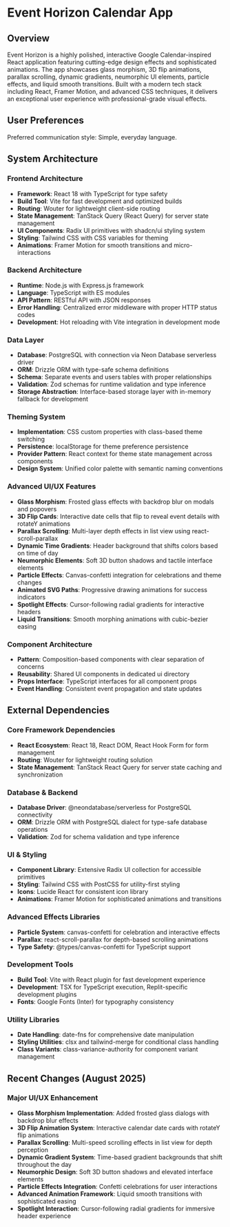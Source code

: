 # Event Horizon Calendar App

## Overview

Event Horizon is a highly polished, interactive Google Calendar-inspired React application featuring cutting-edge design effects and sophisticated animations. The app showcases glass morphism, 3D flip animations, parallax scrolling, dynamic gradients, neumorphic UI elements, particle effects, and liquid smooth transitions. Built with a modern tech stack including React, Framer Motion, and advanced CSS techniques, it delivers an exceptional user experience with professional-grade visual effects.

## User Preferences

Preferred communication style: Simple, everyday language.

## System Architecture

### Frontend Architecture
- **Framework**: React 18 with TypeScript for type safety
- **Build Tool**: Vite for fast development and optimized builds
- **Routing**: Wouter for lightweight client-side routing
- **State Management**: TanStack Query (React Query) for server state management
- **UI Components**: Radix UI primitives with shadcn/ui styling system
- **Styling**: Tailwind CSS with CSS variables for theming
- **Animations**: Framer Motion for smooth transitions and micro-interactions

### Backend Architecture
- **Runtime**: Node.js with Express.js framework
- **Language**: TypeScript with ES modules
- **API Pattern**: RESTful API with JSON responses
- **Error Handling**: Centralized error middleware with proper HTTP status codes
- **Development**: Hot reloading with Vite integration in development mode

### Data Layer
- **Database**: PostgreSQL with connection via Neon Database serverless driver
- **ORM**: Drizzle ORM with type-safe schema definitions
- **Schema**: Separate events and users tables with proper relationships
- **Validation**: Zod schemas for runtime validation and type inference
- **Storage Abstraction**: Interface-based storage layer with in-memory fallback for development

### Theming System
- **Implementation**: CSS custom properties with class-based theme switching
- **Persistence**: localStorage for theme preference persistence
- **Provider Pattern**: React context for theme state management across components
- **Design System**: Unified color palette with semantic naming conventions

### Advanced UI/UX Features
- **Glass Morphism**: Frosted glass effects with backdrop blur on modals and popovers
- **3D Flip Cards**: Interactive date cells that flip to reveal event details with rotateY animations
- **Parallax Scrolling**: Multi-layer depth effects in list view using react-scroll-parallax
- **Dynamic Time Gradients**: Header background that shifts colors based on time of day
- **Neumorphic Elements**: Soft 3D button shadows and tactile interface elements
- **Particle Effects**: Canvas-confetti integration for celebrations and theme changes
- **Animated SVG Paths**: Progressive drawing animations for success indicators
- **Spotlight Effects**: Cursor-following radial gradients for interactive headers
- **Liquid Transitions**: Smooth morphing animations with cubic-bezier easing

### Component Architecture
- **Pattern**: Composition-based components with clear separation of concerns
- **Reusability**: Shared UI components in dedicated ui directory
- **Props Interface**: TypeScript interfaces for all component props
- **Event Handling**: Consistent event propagation and state updates

## External Dependencies

### Core Framework Dependencies
- **React Ecosystem**: React 18, React DOM, React Hook Form for form management
- **Routing**: Wouter for lightweight routing solution
- **State Management**: TanStack React Query for server state caching and synchronization

### Database & Backend
- **Database Driver**: @neondatabase/serverless for PostgreSQL connectivity
- **ORM**: Drizzle ORM with PostgreSQL dialect for type-safe database operations
- **Validation**: Zod for schema validation and type inference

### UI & Styling
- **Component Library**: Extensive Radix UI collection for accessible primitives
- **Styling**: Tailwind CSS with PostCSS for utility-first styling
- **Icons**: Lucide React for consistent icon library
- **Animations**: Framer Motion for sophisticated animations and transitions

### Advanced Effects Libraries
- **Particle System**: canvas-confetti for celebration and interactive effects
- **Parallax**: react-scroll-parallax for depth-based scrolling animations
- **Type Safety**: @types/canvas-confetti for TypeScript support

### Development Tools
- **Build Tool**: Vite with React plugin for fast development experience
- **Development**: TSX for TypeScript execution, Replit-specific development plugins
- **Fonts**: Google Fonts (Inter) for typography consistency

### Utility Libraries
- **Date Handling**: date-fns for comprehensive date manipulation
- **Styling Utilities**: clsx and tailwind-merge for conditional class handling
- **Class Variants**: class-variance-authority for component variant management

## Recent Changes (August 2025)

### Major UI/UX Enhancement
- **Glass Morphism Implementation**: Added frosted glass dialogs with backdrop blur effects
- **3D Flip Animation System**: Interactive calendar date cards with rotateY flip animations
- **Parallax Scrolling**: Multi-speed scrolling effects in list view for depth perception
- **Dynamic Gradient System**: Time-based gradient backgrounds that shift throughout the day
- **Neumorphic Design**: Soft 3D button shadows and elevated interface elements
- **Particle Effects Integration**: Confetti celebrations for user interactions
- **Advanced Animation Framework**: Liquid smooth transitions with sophisticated easing
- **Spotlight Interaction**: Cursor-following radial gradients for immersive header experience